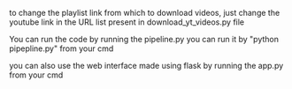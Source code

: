 to change the playlist link from which to download videos, just change the youtube link in the URL list present in download_yt_videos.py file

You can run the code by running the pipeline.py 
you can run it by "python pipepline.py" from your cmd

you can also use the web interface made using flask by running the app.py from your cmd

